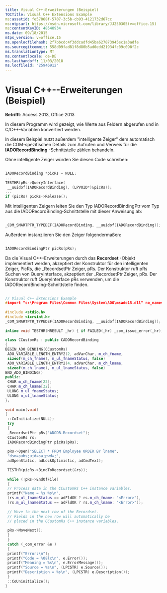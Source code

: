 ```yaml
---
title: Visual C++-Erweiterungen (Beispiel)
TOCTitle: Visual C++ Extensions Example
ms:assetid: fe57868f-5707-3c5b-cb93-4121732d67cc
ms:mtpsurl: https://msdn.microsoft.com/library/JJ250305(v=office.15)
ms:contentKeyID: 48548934
ms.date: 09/18/2015
mtps_version: v=office.15
ms.openlocfilehash: 2f7bbcdc4f3ddcadfd45ba627873945ec1a3adfe
ms.sourcegitcommit: 558d09fad81f8d80b5ad0edd21934fc09c098f2c
ms.translationtype: MT
ms.contentlocale: de-DE
ms.lasthandoff: 11/03/2018
ms.locfileid: "25946912"
---
```

# <a name="visual-c-extensions-example"></a>Visual C++--Erweiterungen (Beispiel)


**Betrifft**: Access 2013, Office 2013

In diesem Programm wird gezeigt, wie Werte aus Feldern abgerufen und in C/C++-Variablen konvertiert werden.

In diesem Beispiel nutzt außerdem "intelligente Zeiger" dem automatisch die COM-spezifischen Details zum Aufrufen und Verweis für die **IADORecordBinding** -Schnittstelle zählen behandeln.

Ohne intelligente Zeiger würden Sie diesen Code schreiben:

```cpp 
 
IADORecordBinding *picRs = NULL; 
... 
TESTHR(pRs->QueryInterface( 
 __uuidof(IADORecordBinding), (LPVOID*)&picRs)); 
... 
if (picRs) picRs->Release(); 
```

Mit intelligenten Zeigern leiten Sie den Typ IADORecordBindingPtr vom Typ aus die IADORecordBinding-Schnittstelle mit dieser Anweisung ab:

```cpp 
 
_COM_SMARTPTR_TYPEDEF(IADORecordBinding, __uuidof(IADORecordBinding)); 
```

Außerdem instanziieren Sie den Zeiger folgendermaßen:

```cpp 
 
IADORecordBindingPtr picRs(pRs); 
```

Da die Visual C++-Erweiterungen durch das **Recordset** -Objekt implementiert werden, akzeptiert der Konstruktor für den intelligenten Zeiger, PicRs, die \_RecordsetPtr Zeiger, pRs. Der Konstruktor ruft pRs Suchen von QueryInterface, akzeptiert der \_RecordsetPtr Zeiger, pRs. Der Konstruktor ruft QueryInterface pRs verwenden, um die IADORecordBinding-Schnittstelle finden.

```cpp 
 
// Visual C++ Extensions Example 
#import "c:\Program Files\Common Files\System\ADO\msado15.dll" no_namespace rename("EOF", "EndOfFile") 
 
#include <stdio.h> 
#include <icrsint.h> 
_COM_SMARTPTR_TYPEDEF(IADORecordBinding, __uuidof(IADORecordBinding)); 
 
inline void TESTHR(HRESULT _hr) { if FAILED(_hr) _com_issue_error(_hr); } 
 
class CCustomRs : public CADORecordBinding 
{ 
BEGIN_ADO_BINDING(CCustomRs) 
 ADO_VARIABLE_LENGTH_ENTRY2(2, adVarChar, m_ch_fname, 
 sizeof(m_ch_fname), m_ul_fnameStatus, false) 
 ADO_VARIABLE_LENGTH_ENTRY2(4, adVarChar, m_ch_lname, 
 sizeof(m_ch_lname), m_ul_lnameStatus, false) 
END_ADO_BINDING() 
public: 
 CHAR m_ch_fname[22]; 
 CHAR m_ch_lname[32]; 
 ULONG m_ul_fnameStatus; 
 ULONG m_ul_lnameStatus; 
}; 
 
void main(void) 
{ 
 ::CoInitialize(NULL); 
 try 
 { 
 _RecordsetPtr pRs("ADODB.Recordset"); 
 CCustomRs rs; 
 IADORecordBindingPtr picRs(pRs); 
 
 pRs->Open("SELECT * FROM Employee ORDER BY lname", 
 "dsn=pubs;uid=sa;pwd=;", 
 adOpenStatic, adLockOptimistic, adCmdText); 
 
 TESTHR(picRs->BindToRecordset(&rs)); 
 
 while (!pRs->EndOfFile) 
 { 
 // Process data in the CCustomRs C++ instance variables. 
 printf("Name = %s %s\n", 
 (rs.m_ul_fnameStatus == adFldOK ? rs.m_ch_fname: "<Error>"), 
 (rs.m_ul_lnameStatus == adFldOK ? rs.m_ch_lname: "<Error>")); 
 
 // Move to the next row of the Recordset. 
 // Fields in the new row will automatically be 
 // placed in the CCustomRs C++ instance variables. 
 
 pRs->MoveNext(); 
 } 
 } 
 catch (_com_error &e ) 
 { 
 printf("Error:\n"); 
 printf("Code = %08lx\n", e.Error()); 
 printf("Meaning = %s\n", e.ErrorMessage()); 
 printf("Source = %s\n", (LPCSTR) e.Source()); 
 printf("Description = %s\n", (LPCSTR) e.Description()); 
 } 
 ::CoUninitialize(); 
} 
```

